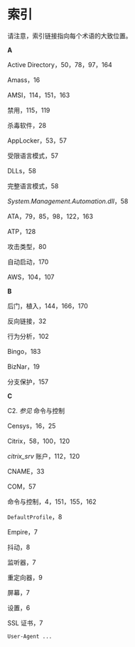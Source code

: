 # 索引

请注意，索引链接指向每个术语的大致位置。

**A**

Active Directory，50，78，97，164

Amass，16

AMSI，114，151，163

禁用，115，119

杀毒软件，28

AppLocker，53，57

受限语言模式，57

DLLs，58

完整语言模式，58

*System.Management.Automation.dll*，58

ATA，79，85，98，122，163

ATP，128

攻击类型，80

自动启动，170

AWS，104，107

**B**

后门，植入，144，166，170

反向链接，32

行为分析，102

Bingo，183

BizNar，19

分支保护，157

**C**

C2. *参见* 命令与控制

Censys，16，25

Citrix，58，100，120

*citrix_srv* 账户，112，120

CNAME，33

COM，57

命令与控制，4，151，155，162

`DefaultProfile`，8

Empire，7

抖动，8

监听器，7

重定向器，9

屏幕，7

设置，6

SSL 证书，7

`User-Agent ...`
